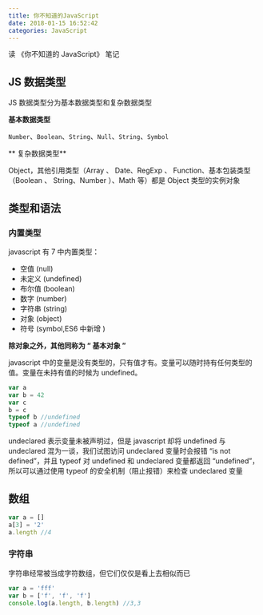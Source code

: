 ```yaml
---
title: 你不知道的JavaScript
date: 2018-01-15 16:52:42
categories: JavaScript
---
```


读 《你不知道的 JavaScript》 笔记

<!--more-->

## JS 数据类型

JS 数据类型分为基本数据类型和复杂数据类型

**基本数据类型**

`Number`、`Boolean`、`String`、`Null`、`String`、`Symbol`

** 复杂数据类型**

Object，其他引用类型（Array 、 Date、RegExp 、 Function、基本包装类型（Boolean 、 String、Number ）、Math 等）都是 Object 类型的实例对象

## 类型和语法

### 内置类型

javascript 有 7 中内置类型：

* 空值 (null)
* 未定义 (undefined)
* 布尔值 (boolean)
* 数字 (number)
* 字符串 (string)
* 对象 (object)
* 符号 (symbol,ES6 中新增 )

**除对象之外，其他同称为 “ 基本对象 ”**

javascript 中的变量是没有类型的，只有值才有。变量可以随时持有任何类型的值。变量在未持有值的时候为 undefined。

```javascript
var a
var b = 42
var c
b = c
typeof b //undefined
typeof a //undefined
```

undeclared 表示变量未被声明过，但是 javascript 却将 undefined 与 undeclared 混为一谈，我们试图访问 undeclared 变量时会报错 “is not defined”，并且 typeof 对 undefined 和 undeclared 变量都返回 “undefined”，所以可以通过使用 typeof 的安全机制（阻止报错）来检查 undeclared 变量

## 数组

```javascript
var a = []
a[3] = '2'
a.length //4
```

### 字符串

字符串经常被当成字符数组，但它们仅仅是看上去相似而已

```javascript
var a = 'fff'
var b = ['f', 'f', 'f']
console.log(a.length, b.length) //3,3
```
